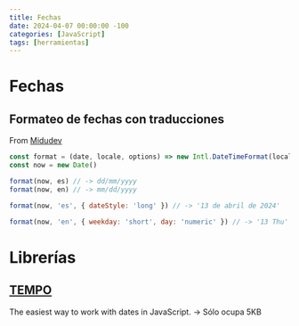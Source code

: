 ```yaml
---
title: Fechas
date: 2024-04-07 00:00:00 -100
categories: [JavaScript]
tags: [herramientas]
---
```


# Fechas

## Formateo de fechas con traducciones
From [Midudev](https://twitter.com/midudev/status/1758135000632017368)

```javascript
const format = (date, locale, options) => new Intl.DateTimeFormat(locale, options).format(date)
const now = new Date()

format(now, es) // -> dd/mm/yyyy
format(now, en) // -> mm/dd/yyyy

format(now, 'es', { dateStyle: 'long' }) // -> '13 de abril de 2024'

format(now, 'en', { weekday: 'short', day: 'numeric' }) // -> '13 Thu'
```

# Librerías

## [TEMPO](https://tempo.formkit.com/)
The easiest way to work with dates in JavaScript. -> Sólo ocupa 5KB